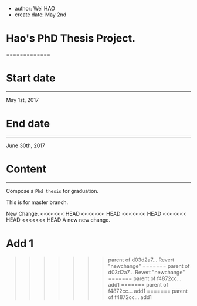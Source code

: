 * author: Wei HAO
* create date: May 2nd
# Hao's PhD Thesis Project.
=============
# Start date
--------------------
May 1st, 2017

# End date
-------------
June 30th, 2017

# Content
---------------
Compose a `Phd thesis` for graduation.

This is for master branch.

New Change.
<<<<<<< HEAD
<<<<<<< HEAD
<<<<<<< HEAD
<<<<<<< HEAD
<<<<<<< HEAD
A new new change.

Add 1
=======
>>>>>>> parent of d03d2a7... Revert "newchange"
=======
>>>>>>> parent of d03d2a7... Revert "newchange"
=======
>>>>>>> parent of f4872cc... add1
=======
>>>>>>> parent of f4872cc... add1
=======
>>>>>>> parent of f4872cc... add1
